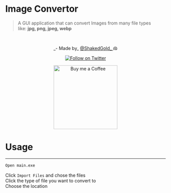 # Image Convertor
>  A GUI application that can convert Images from many file types <br>like: <b>jpg, png, jpeg, webp</b><br>

<br>
<p align="center">
  _- Made by_ <a href= "https://twitter.com/ShakedGold_" target="blank" title="@ShakedGold_ on twitter"> @ShakedGold_ <img src="https://gourav.io/twitter.svg" style="vertical-  align: middle;  width: 14px; height: 14px;" width="14" height="14" alt="@ShakedGold_ on twitter"> </a>
</p>
<p align="center">
  <a href="https://twitter.com/ShakedGold_" target="blank">
  <img src="https://img.shields.io/badge/ShakedGold_-1da1f2?style=for-the-badge&labelColor=1da1f2&color=1da1f2&logo=twitter&logoColor=white&label=Follow" alt="Follow on Twitter"/>
  </a>
</p>
<p align="center">
  <a href="https://ko-fi.com/shakedgold" target="blank">
  <img src="https://github.com/GorvGoyl/Notion-Boost-browser-extension/raw/master/src/images/readme/bmc.png" width="200" alt="Buy me a Coffee"/>
  </a>
</p>

# Usage

---

```Python
Open main.exe
```
Click ```Import Files``` and chose the files<br>
Click the type of file you want to convert to<br>
Choose the location<br>
